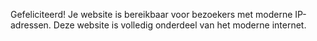 Gefeliciteerd! Je website is bereikbaar voor bezoekers met moderne IP-adressen. Deze website is volledig onderdeel van het moderne internet.
